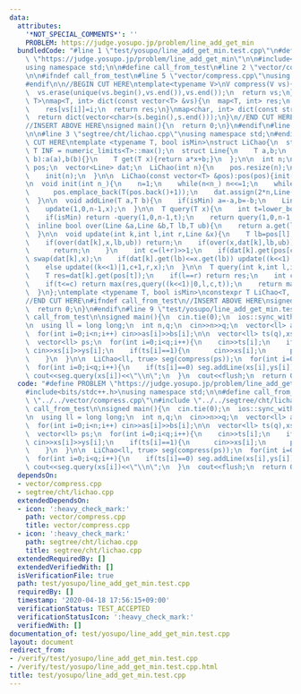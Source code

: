 ```yaml
---
data:
  attributes:
    '*NOT_SPECIAL_COMMENTS*': ''
    PROBLEM: https://judge.yosupo.jp/problem/line_add_get_min
  bundledCode: "#line 1 \"test/yosupo/line_add_get_min.test.cpp\"\n#define PROBLEM\
    \ \"https://judge.yosupo.jp/problem/line_add_get_min\"\n\n#include<bits/stdc++.h>\n\
    using namespace std;\n\n#define call_from_test\n#line 2 \"vector/compress.cpp\"\
    \n\n#ifndef call_from_test\n#line 5 \"vector/compress.cpp\"\nusing namespace std;\n\
    #endif\n\n//BEGIN CUT HERE\ntemplate<typename V>\nV compress(V vs){\n  sort(vs.begin(),vs.end());\n\
    \  vs.erase(unique(vs.begin(),vs.end()),vs.end());\n  return vs;\n}\ntemplate<typename\
    \ T>\nmap<T, int> dict(const vector<T> &vs){\n  map<T, int> res;\n  for(int i=0;i<(int)vs.size();i++)\n\
    \    res[vs[i]]=i;\n  return res;\n}\nmap<char, int> dict(const string &s){\n\
    \  return dict(vector<char>(s.begin(),s.end()));\n}\n//END CUT HERE\n#ifndef call_from_test\n\
    //INSERT ABOVE HERE\nsigned main(){\n  return 0;\n}\n#endif\n#line 1 \"segtree/cht/lichao.cpp\"\
    \n\n#line 3 \"segtree/cht/lichao.cpp\"\nusing namespace std;\n#endif\n//BEGIN\
    \ CUT HERE\ntemplate <typename T, bool isMin>\nstruct LiChao{\n  static constexpr\
    \ T INF = numeric_limits<T>::max();\n  struct Line{\n    T a,b;\n    Line(T a,T\
    \ b):a(a),b(b){}\n    T get(T x){return a*x+b;}\n  };\n\n  int n;\n  vector<T>\
    \ pos;\n  vector<Line> dat;\n  LiChao(int n){\n    pos.resize(n);\n    iota(pos.begin(),pos.end(),T(0));\n\
    \    init(n);\n  }\n\n  LiChao(const vector<T> &pos):pos(pos){init(pos.size());}\n\
    \n  void init(int n_){\n    n=1;\n    while(n<n_) n<<=1;\n    while((int)pos.size()<n)\n\
    \      pos.emplace_back(T(pos.back()+1));\n    dat.assign(2*n,Line(0,-INF));\n\
    \  }\n\n  void addLine(T a,T b){\n    if(isMin) a=-a,b=-b;\n    Line x(a,b);\n\
    \    update(1,0,n-1,x);\n  }\n\n  T query(T x){\n    int t=lower_bound(pos.begin(),pos.end(),x)-pos.begin();\n\
    \    if(isMin) return -query(1,0,n-1,t);\n    return query(1,0,n-1,t);\n  }\n\n\
    \  inline bool over(Line &a,Line &b,T lb,T ub){\n    return a.get(lb)>=b.get(lb)&&a.get(ub)>=b.get(ub);\n\
    \  }\n\n  void update(int k,int l,int r,Line &x){\n    T lb=pos[l],ub=pos[r];\n\
    \    if(over(dat[k],x,lb,ub)) return;\n    if(over(x,dat[k],lb,ub)){\n      dat[k]=x;\n\
    \      return;\n    }\n    int c=(l+r)>>1;\n    if(dat[k].get(pos[c])<x.get(pos[c]))\
    \ swap(dat[k],x);\n    if(dat[k].get(lb)<=x.get(lb)) update((k<<1)|0,l,c,x);\n\
    \    else update((k<<1)|1,c+1,r,x);\n  }\n\n  T query(int k,int l,int r,int t){\n\
    \    T res=dat[k].get(pos[t]);\n    if(l==r) return res;\n    int c=(l+r)>>1;\n\
    \    if(t<=c) return max(res,query((k<<1)|0,l,c,t));\n    return max(res,query((k<<1)|1,c+1,r,t));\n\
    \  }\n};\ntemplate <typename T, bool isMin>\nconstexpr T LiChao<T, isMin>::INF;\n\
    //END CUT HERE\n#ifndef call_from_test\n//INSERT ABOVE HERE\nsigned main(){\n\
    \  return 0;\n}\n#endif\n#line 9 \"test/yosupo/line_add_get_min.test.cpp\"\n#undef\
    \ call_from_test\n\nsigned main(){\n  cin.tie(0);\n  ios::sync_with_stdio(0);\n\
    \n  using ll = long long;\n  int n,q;\n  cin>>n>>q;\n  vector<ll> as(n),bs(n);\n\
    \  for(int i=0;i<n;i++) cin>>as[i]>>bs[i];\n\n  vector<ll> ts(q),xs(q),ys(q);\n\
    \  vector<ll> ps;\n  for(int i=0;i<q;i++){\n    cin>>ts[i];\n    if(ts[i]==0)\
    \ cin>>xs[i]>>ys[i];\n    if(ts[i]==1){\n      cin>>xs[i];\n      ps.emplace_back(xs[i]);\n\
    \    }\n  }\n\n  LiChao<ll, true> seg(compress(ps));\n  for(int i=0;i<n;i++) seg.addLine(as[i],bs[i]);\n\
    \  for(int i=0;i<q;i++){\n    if(ts[i]==0) seg.addLine(xs[i],ys[i]);\n    if(ts[i]==1)\
    \ cout<<seg.query(xs[i])<<\"\\n\";\n  }\n  cout<<flush;\n  return 0;\n}\n"
  code: "#define PROBLEM \"https://judge.yosupo.jp/problem/line_add_get_min\"\n\n\
    #include<bits/stdc++.h>\nusing namespace std;\n\n#define call_from_test\n#include\
    \ \"../../vector/compress.cpp\"\n#include \"../../segtree/cht/lichao.cpp\"\n#undef\
    \ call_from_test\n\nsigned main(){\n  cin.tie(0);\n  ios::sync_with_stdio(0);\n\
    \n  using ll = long long;\n  int n,q;\n  cin>>n>>q;\n  vector<ll> as(n),bs(n);\n\
    \  for(int i=0;i<n;i++) cin>>as[i]>>bs[i];\n\n  vector<ll> ts(q),xs(q),ys(q);\n\
    \  vector<ll> ps;\n  for(int i=0;i<q;i++){\n    cin>>ts[i];\n    if(ts[i]==0)\
    \ cin>>xs[i]>>ys[i];\n    if(ts[i]==1){\n      cin>>xs[i];\n      ps.emplace_back(xs[i]);\n\
    \    }\n  }\n\n  LiChao<ll, true> seg(compress(ps));\n  for(int i=0;i<n;i++) seg.addLine(as[i],bs[i]);\n\
    \  for(int i=0;i<q;i++){\n    if(ts[i]==0) seg.addLine(xs[i],ys[i]);\n    if(ts[i]==1)\
    \ cout<<seg.query(xs[i])<<\"\\n\";\n  }\n  cout<<flush;\n  return 0;\n}\n"
  dependsOn:
  - vector/compress.cpp
  - segtree/cht/lichao.cpp
  extendedDependsOn:
  - icon: ':heavy_check_mark:'
    path: vector/compress.cpp
    title: vector/compress.cpp
  - icon: ':heavy_check_mark:'
    path: segtree/cht/lichao.cpp
    title: segtree/cht/lichao.cpp
  extendedRequiredBy: []
  extendedVerifiedWith: []
  isVerificationFile: true
  path: test/yosupo/line_add_get_min.test.cpp
  requiredBy: []
  timestamp: '2020-04-18 17:56:15+09:00'
  verificationStatus: TEST_ACCEPTED
  verificationStatusIcon: ':heavy_check_mark:'
  verifiedWith: []
documentation_of: test/yosupo/line_add_get_min.test.cpp
layout: document
redirect_from:
- /verify/test/yosupo/line_add_get_min.test.cpp
- /verify/test/yosupo/line_add_get_min.test.cpp.html
title: test/yosupo/line_add_get_min.test.cpp
---
```

